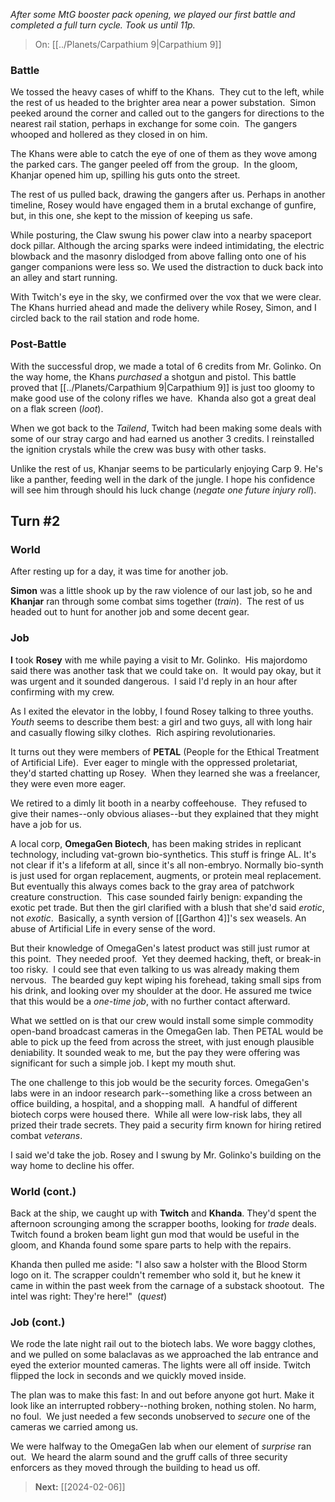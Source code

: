 *After some MtG booster pack opening, we played our first battle and completed a full turn cycle. Took us until 11p.*

> On: [[../Planets/Carpathium 9|Carpathium 9]]

### Battle

We tossed the heavy cases of whiff to the Khans.  They cut to the left, while the rest of us headed to the brighter area near a power substation.  Simon peeked around the corner and called out to the gangers for directions to the nearest rail station, perhaps in exchange for some coin.  The gangers whooped and hollered as they closed in on him.

The Khans were able to catch the eye of one of them as they wove among the parked cars. The ganger peeled off from the group.  In the gloom, Khanjar opened him up, spilling his guts onto the street.

The rest of us pulled back, drawing the gangers after us. Perhaps in another timeline, Rosey would have engaged them in a brutal exchange of gunfire, but, in this one, she kept to the mission of keeping us safe. 

While posturing, the Claw swung his power claw into a nearby spaceport dock pillar. Although the arcing sparks were indeed intimidating, the electric blowback and the masonry dislodged from above falling onto one of his ganger companions were less so. We used the distraction to duck back into an alley and start running.  

With Twitch's eye in the sky, we confirmed over the vox that we were clear.  The Khans hurried ahead and made the delivery while Rosey, Simon, and I circled back to the rail station and rode home.

### Post-Battle

With the successful drop, we made a total of 6 credits from Mr. Golinko. On the way home, the Khans _purchased_ a shotgun and pistol. This battle proved that [[../Planets/Carpathium 9|Carpathium 9]] is just too gloomy to make good use of the colony rifles we have.  Khanda also got a great deal on a flak screen (_loot_).

When we got back to the _Tailend_, Twitch had been making some deals with some of our stray cargo and had earned us another 3 credits. I reinstalled the ignition crystals while the crew was busy with other tasks.

Unlike the rest of us, Khanjar seems to be particularly enjoying Carp 9. He's like a panther, feeding well in the dark of the jungle. I hope his confidence will see him through should his luck change (_negate one future injury roll_).

## Turn #2

### World

After resting up for a day, it was time for another job.
  
**Simon** was a little shook up by the raw violence of our last job, so he and **Khanjar** ran through some combat sims together (_train_).  The rest of us headed out to hunt for another job and some decent gear.

### Job

**I** took **Rosey** with me while paying a visit to Mr. Golinko.  His majordomo said there was another task that we could take on.  It would pay okay, but it was urgent and it sounded dangerous.  I said I'd reply in an hour after confirming with my crew.

As I exited the elevator in the lobby, I found Rosey talking to three youths.  _Youth_ seems to describe them best: a girl and two guys, all with long hair and casually flowing silky clothes.  Rich aspiring revolutionaries.  

It turns out they were members of **PETAL** (People for the Ethical Treatment of Artificial Life).  Ever eager to mingle with the oppressed proletariat, they'd started chatting up Rosey.  When they learned she was a freelancer, they were even more eager.  

We retired to a dimly lit booth in a nearby coffeehouse.  They refused to give their names--only obvious aliases--but they explained that they might have a job for us. 

A local corp, **OmegaGen Biotech**, has been making strides in replicant technology, including vat-grown bio-synthetics. This stuff is fringe AL. It's not clear if it's a lifeform at all, since it's all non-embryo. Normally bio-synth is just used for organ replacement, augments, or protein meal replacement.  But eventually this always comes back to the gray area of patchwork creature construction.  This case sounded fairly benign: expanding the exotic pet trade. But then the girl clarified with a blush that she'd said _erotic_, not _exotic_.  Basically, a synth version of [[Garthon 4]]'s sex weasels. An abuse of Artificial Life in every sense of the word.

But their knowledge of OmegaGen's latest product was still just rumor at this point.  They needed proof.  Yet they deemed hacking, theft, or break-in too risky.  I could see that even talking to us was already making them nervous.  The bearded guy kept wiping his forehead, taking small sips from his drink, and looking over my shoulder at the door. He assured me twice that this would be a _one-time job_, with no further contact afterward.

What we settled on is that our crew would install some simple commodity open-band broadcast cameras in the OmegaGen lab. Then PETAL would be able to pick up the feed from across the street, with just enough plausible deniability. It sounded weak to me, but the pay they were offering was significant for such a simple job. I kept my mouth shut.

The one challenge to this job would be the security forces. OmegaGen's labs were in an indoor research park--something like a cross between an office building, a hospital, and a shopping mall.  A handful of different biotech corps were housed there.  While all were low-risk labs, they all prized their trade secrets. They paid a security firm known for hiring retired combat _veterans_.

I said we'd take the job. Rosey and I swung by Mr. Golinko's building on the way home to decline his offer.

### World (cont.)

Back at the ship, we caught up with **Twitch** and **Khanda**. They'd spent the afternoon scrounging among the scrapper booths, looking for _trade_ deals.  Twitch found a broken beam light gun mod that would be useful in the gloom, and Khanda found some spare parts to help with the repairs.   

Khanda then pulled me aside: "I also saw a holster with the Blood Storm logo on it. The scrapper couldn't remember who sold it, but he knew it came in within the past week from the carnage of a substack shootout.  The intel was right: They're here!"  (_quest_)

### Job (cont.)

We rode the late night rail out to the biotech labs. We wore baggy clothes, and we pulled on some balaclavas as we approached the lab entrance and eyed the exterior mounted cameras. The lights were all off inside. Twitch flipped the lock in seconds and we quickly moved inside. 

The plan was to make this fast: In and out before anyone got hurt. Make it look like an interrupted robbery--nothing broken, nothing stolen. No harm, no foul.  We just needed a few seconds unobserved to _secure_ one of the cameras we carried among us.
  
We were halfway to the OmegaGen lab when our element of _surprise_ ran out.  We heard the alarm sound and the gruff calls of three security enforcers as they moved through the building to head us off.

> **Next:** [[2024-02-06]]